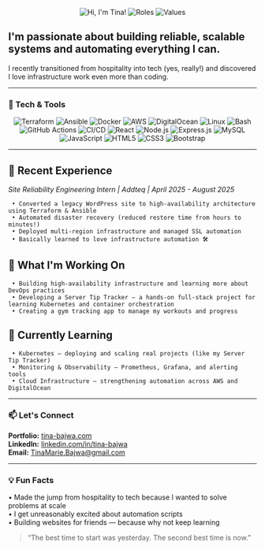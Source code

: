 
<div align="center">
     
![Hi, I'm Tina!](https://readme-typing-svg.demolab.com?font=Orbitron&size=32&pause=800&color=FF00FF&center=true&vCenter=true&width=600&lines=Hi%2C+I%27m+Tina!+%F0%9F%91%8B)
![Roles](https://readme-typing-svg.demolab.com?font=Fira+Code&size=22&pause=1000&color=39FF14&center=true&vCenter=true&width=700&lines=DevOps+Engineer;Full+Stack+Developer;Automation+Enthusiast)
<img src="https://readme-typing-svg.demolab.com?font=Orbitron&size=20&pause=1200&color=39FF14&center=true&vCenter=true&width=800&lines=Automation+%E2%80%A2+Infrastructure+%E2%80%A2+Scalability+%E2%80%A2+CI%2FCD+%E2%80%A2+Cloud" alt="Values" />
</div>

## I'm passionate about building reliable, scalable systems and automating everything I can.  
I recently transitioned from hospitality into tech (yes, really!) and discovered I love infrastructure work even more than coding.

---

### 🧠 Tech & Tools  

<div align="center">

![Terraform](https://img.shields.io/badge/Terraform-%235835CC.svg?logo=terraform&logoColor=white)
![Ansible](https://img.shields.io/badge/Ansible-%23EE0000.svg?logo=ansible&logoColor=white)
![Docker](https://img.shields.io/badge/Docker-%232496ED.svg?logo=docker&logoColor=white)
![AWS](https://img.shields.io/badge/AWS-%23FF9900.svg?logo=amazonaws&logoColor=white)
![DigitalOcean](https://img.shields.io/badge/DigitalOcean-%230167ff.svg?logo=digitalocean&logoColor=white)
![Linux](https://img.shields.io/badge/Linux-%23FCC624.svg?logo=linux&logoColor=black)
![Bash](https://img.shields.io/badge/Bash-%23121011.svg?logo=gnu-bash&logoColor=white)
![GitHub Actions](https://img.shields.io/badge/GitHub%20Actions-%232088FF.svg?logo=githubactions&logoColor=white)
![CI/CD](https://img.shields.io/badge/CI%2FCD-%23FF00FF.svg?logo=azuredevops&logoColor=white)
![React](https://img.shields.io/badge/React-%2320232a.svg?logo=react&logoColor=%2361DAFB)
![Node.js](https://img.shields.io/badge/Node.js-339933?logo=node.js&logoColor=white)
![Express.js](https://img.shields.io/badge/Express.js-%23000000.svg?logo=express&logoColor=white)
![MySQL](https://img.shields.io/badge/MySQL-%2300f.svg?logo=mysql&logoColor=white)
![JavaScript](https://img.shields.io/badge/JavaScript-%23F7DF1E.svg?logo=javascript&logoColor=black)
![HTML5](https://img.shields.io/badge/HTML5-%23E34F26.svg?logo=html5&logoColor=white)
![CSS3](https://img.shields.io/badge/CSS3-%231572B6.svg?logo=css3&logoColor=white)
![Bootstrap](https://img.shields.io/badge/Bootstrap-%23563D7C.svg?logo=bootstrap&logoColor=white)

</div>

---
## 💼 Recent Experience
*_Site Reliability Engineering Intern | Addteq | April 2025 - August 2025_*

     • Converted a legacy WordPress site to high-availability architecture using Terraform & Ansible
     • Automated disaster recovery (reduced restore time from hours to minutes!)
     • Deployed multi-region infrastructure and managed SSL automation
     • Basically learned to love infrastructure automation 🛠️

## 🚀 What I'm Working On
     • Building high-availability infrastructure and learning more about DevOps practices
     • Developing a Server Tip Tracker — a hands-on full-stack project for learning Kubernetes and container orchestration
     • Creating a gym tracking app to manage my workouts and progress
    
## 🌱 Currently Learning
     • Kubernetes — deploying and scaling real projects (like my Server Tip Tracker)
     • Monitoring & Observability — Prometheus, Grafana, and alerting tools
     • Cloud Infrastructure — strengthening automation across AWS and DigitalOcean
---
### 📫 Let's Connect
 **Portfolio:** [tina-bajwa.com](https://tina-bajwa.com)  
 **LinkedIn:** [linkedin.com/in/tina-bajwa](https://linkedin.com/in/tina-bajwa)  
 **Email:** [TinaMarie.Bajwa@gmail.com](mailto:TinaMarie.Bajwa@gmail.com)

---

### 💡 Fun Facts
  • Made the jump from hospitality to tech because I wanted to solve problems at scale  
  • I get unreasonably excited about automation scripts  
  • Building websites for friends — because why not keep learning
  
> “The best time to start was yesterday. The second best time is now.”
>



<!--
**Tea-naa/Tea-naa** is a ✨ _special_ ✨ repository because its `README.md` (this file) appears on your GitHub profile.

Here are some ideas to get you started:

- 🔭 I’m currently working on ...
- 🌱 I’m currently learning ...
- 👯 I’m looking to collaborate on ...
- 🤔 I’m looking for help with ...
- 💬 Ask me about ...
- 📫 How to reach me: ...
- 😄 Pronouns: ...
- ⚡ Fun fact: ...
-->
